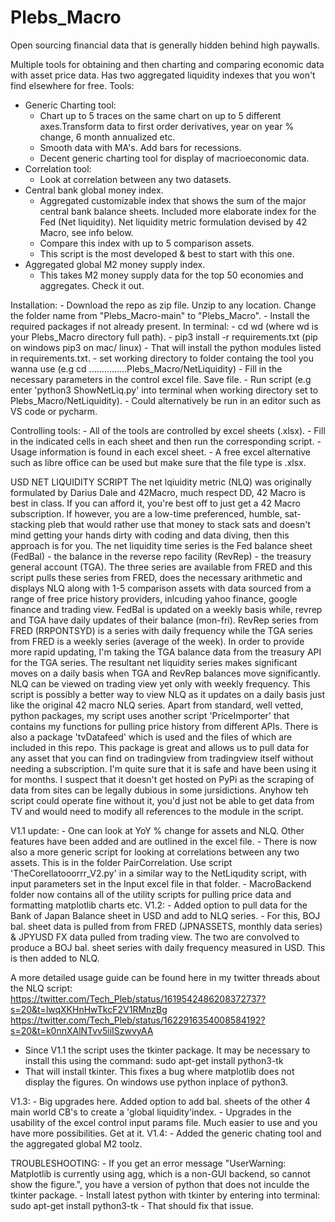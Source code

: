 # Plebs_Macro
Open sourcing financial data that is generally hidden behind high paywalls. 

Multiple tools for obtaining and then charting and comparing economic data with asset price data. Has two aggregated liquidity indexes that you won't find elsewhere for free. Tools:
- Generic Charting tool:
    - Chart up to 5 traces on the same chart on up to 5 different axes.Transform data to first order derivatives, year on year % change, 6 month annualized etc.
    - Smooth data with MA's. Add bars for recessions.
    - Decent generic charting tool for display of macrioeconomic data. 
- Correlation tool:
    - Look at correlation between any two datasets. 
- Central bank global money index.
    - Aggregated customizable index that shows the sum of the major central bank balance sheets. Included more elaborate index for the Fed (Net liquidity). Net liquidity metric formulation devised by 42 Macro, see info below. 
    - Compare this index with up to 5 comparison assets. 
    - This script is the most developed & best to start with this one. 
- Aggregated global M2 money supply index.
    - This takes M2 money supply data for the top 50 economies and aggregates. Check it out. 

 Installation: 
     - Download the repo as zip file. Unzip to any location. Change the folder name from "Plebs_Macro-main" to "Plebs_Macro".
     - Install the required packages if not already present. In terminal:
        - cd wd      (where wd is your Plebs_Macro directory full path).
        - pip3 install -r requirements.txt   (pip on windows pip3 on mac/ linux) - That will install the python modules listed in requirements.txt. 
        - set working directory to folder containg the tool you wanna use (e.g cd ...............Plebs_Macro/NetLiquidity)
        - Fill in the necessary parameters in the control excel file. Save file.
        - Run script (e.g enter 'python3 ShowNetLiq.py' into terminal when working directory set to Plebs_Macro/NetLiquidity). 
        - Could alternatively be run in an editor such as VS code or pycharm. 
     
    
     
Controlling tools:
    - All of the tools are controlled by excel sheets (.xlsx). 
    - Fill in the indicated cells in each sheet and then run the corresponding script. 
    - Usage information is found in each excel sheet. 
    - A free excel alternative such as libre office can be used but make sure that the file type is .xlsx. 

USD NET LIQUIDITY SCRIPT 
    The net lqiuidity metric (NLQ) was originally formulated by Darius Dale and 42Macro, much respect DD, 42 Macro is best in class. If you can afford it, you're best off to just get a 42 Macro subscription. If however, you are a low-time preferenced, humble, sat-stacking pleb that would rather use that money to stack sats and doesn't mind getting your hands dirty with coding and data diving, then this approach is for you. 
    The net liquidity time series is the Fed balance sheet (FedBal) - the balance in the reverse repo facility (RevRep) - the treasury general account (TGA). 
    The three series are available from FRED and this script pulls these series from FRED, does the necessary arithmetic and displays NLQ along with 1-5 comparison assets with data sourced from a range of free price history providers, inlcuding yahoo finance, google finance and trading view. 
    FedBal is updated on a weekly basis while, revrep and TGA have daily updates of their balance (mon-fri). RevRep series from FRED (RRPONTSYD) is a series with daily frequency while the TGA series from FRED is a weekly series (average of the week). In order to provide more rapid updating, I'm taking the TGA balance data from the treasury API for the TGA series. 
    The resultant net liquidity series makes significant moves on a daily basis when TGA and RevRep balances move significantly. NLQ can be viewed on trading view yet only with weekly frequency. This script is possibly a better way to view NLQ as it updates on a daily basis just like the original 42 macro NLQ series.
    Apart from standard, well vetted, python packages, my script uses another script 'PriceImporter' that contains my functions for pulling price history from different APIs. 
    There is also a package 'tvDatafeed' which is used and the files of which are included in this repo. This package is great and allows us to pull data for any asset that you can find on tradingview from tradingview itself without needing a subscription. I'm quite sure that it is safe and have been using it for months. I suspect that it doesn't get hosted on PyPi as the scraping of data from sites can be legally dubious in some jursidictions. Anyhow teh script could operate fine without it, you'd just not be able to get data from TV and would need to modify all references to the module in the script. 
    
V1.1 update:
    - One can look at YoY % change for assets and NLQ. Other features have been added and are outlined in the excel file. 
    - There is now also a more generic script for looking at correlations between any two assets. This is in the folder PairCorrelation. Use
    script 'TheCorellatooorrr_V2.py' in a similar way to the NetLiqudity script, with input parameters set in the Input excel file in that folder. 
    - MacroBackend folder now contains all of the utility scripts for pulling price data and formatting matplotlib charts etc. 
V1.2:
    - Added option to pull data for the Bank of Japan Balance sheet in USD and add to NLQ series. 
    - For this, BOJ bal. sheet data is pulled from from FRED (JPNASSETS, monthly data series) & JPYUSD FX data pulled from trading view. The two are   convolved to produce a BOJ bal. sheet series with daily frequency measured in USD. This is then added to NLQ. 

A more detailed usage guide can be found here in my twitter threads about the NLQ script: 
https://twitter.com/Tech_Pleb/status/1619542486208372737?s=20&t=lwqXKHnHwTkcF2V1RMnzBg
https://twitter.com/Tech_Pleb/status/1622916354008584192?s=20&t=k0nnXAlNTvv5iiISzwvyAA
- Since V1.1 the script uses the tkinter package. It may be necessary to install this using the command:
sudo apt-get install python3-tk
- That will install tkinter. This fixes a bug where matplotlib does not display the figures. On windows use python inplace of python3. 

V1.3: 
    - Big upgrades here. Added option to add bal. sheets of the other 4 main world CB's to create a 'global liquidity'index. 
    - Upgrades in the usability of the excel control input params file. Much easier to use and you have more possibilities. 
    Get at it. 
V1.4:
    - Added the generic chating tool and the aggregated global M2 toolz. 

     
TROUBLESHOOTING:
    - If you get an error message "UserWarning: Matplotlib is currently using agg, which is a non-GUI backend, so cannot show the figure.", you have a
    version of python that does not inculde the tkinter package. 
    - Install latest python with tkinter by entering into terminal:
        sudo apt-get install python3-tk
    - That should fix that issue.     
     
